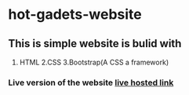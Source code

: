 # hot-gadets-website

## This is simple website is bulid with 

  1. HTML
  2.CSS
  3.Bootstrap(A CSS a framework)

### Live version of the website [live hosted link](hot-gadgets.surge.sh) 
   
